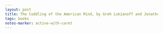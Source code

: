 ```yaml
---
layout: post
title: The Coddling of the American Mind, by Greh Lukianoff and Jonathan Haidt
tags: books
notes-marker: active-with-caret
---
```

